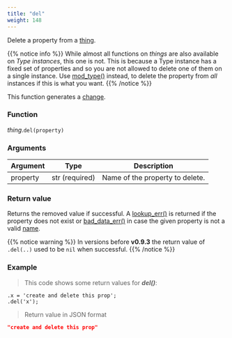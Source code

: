 ```yaml
---
title: "del"
weight: 148
---
```


Delete a property from a [thing](..).

{{% notice info %}}
While almost all functions on *things* are also available on *Type instances*, this one is not. This is because a Type instance has a fixed set of properties and so you are not allowed to delete one of them on a single instance.
Use [mod_type()](../../../collection-api/mod_type/del) instead, to delete the property from *all* instances if this is what you want.
{{% /notice %}}

This function generates a [change](../../../overview/changes).

### Function

*thing*.`del(property)`

### Arguments

Argument | Type | Description
-------- | ---- | -----------
property | str (required) | Name of the property to delete.

### Return value

Returns the removed value if successful. A [lookup_err()](../../../errors/lookup_err) is returned
if the property does not exist or [bad_data_err()](../../../errors/bad_data_err) in case the given property is
not a valid [name](../../../overview/names).

{{% notice warning %}}
In versions before **v0.9.3** the return value of `.del(..)` used to be `nil` when successful.
{{% /notice %}}

### Example

> This code shows some return values for ***del()***:

```thingsdb,json_response
.x = 'create and delete this prop';
.del('x');
```

> Return value in JSON format

```json
"create and delete this prop"
```
